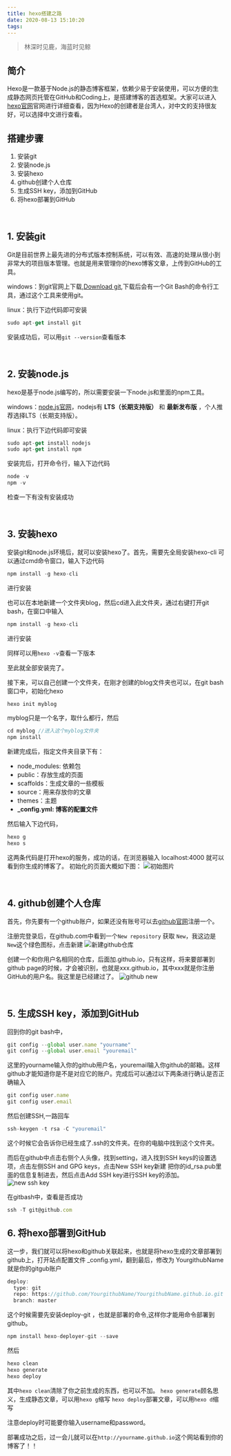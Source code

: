 ```yaml
---
title: hexo搭建之路
date: 2020-08-13 15:10:20
tags:
---
```


> 林深时见鹿，海蓝时见鲸

## 简介
Hexo是一款基于Node.js的静态博客框架，依赖少易于安装使用，可以方便的生成静态网页托管在GitHub和Coding上，是搭建博客的首选框架。大家可以进入[hexo官网](https://hexo.io/)官网进行详细查看，因为Hexo的创建者是台湾人，对中文的支持很友好，可以选择中文进行查看。

## 搭建步骤
1. 安装git
2. 安装node.js
3. 安装hexo
4. github创建个人仓库
5. 生成SSH key，添加到GitHub
6. 将hexo部署到GitHub

<br>

## 1. 安装git

Git是目前世界上最先进的分布式版本控制系统，可以有效、高速的处理从很小到非常大的项目版本管理。也就是用来管理你的hexo博客文章，上传到GitHub的工具。

windows：到git官网上下载,[Download git](https://gitforwindows.org/),下载后会有一个Git Bash的命令行工具，通过这个工具来使用git。

linux：执行下边代码即可安装
```js
sudo apt-get install git
```
安装成功后，可以用`git --version`查看版本

<br>

## 2. 安装node.js

hexo是基于node.js编写的，所以需要安装一下node.js和里面的npm工具。

windows：[node.js官网](https://nodejs.org/zh-cn/)，nodejs有 **LTS（长期支持版）** 和 **最新发布版** ，个人推荐选择LTS（长期支持版）。

linux：执行下边代码即可安装
```js
sudo apt-get install nodejs
sudo apt-get install npm
```
安装完后，打开命令行，输入下边代码
```js
node -v
npm -v
```
检查一下有没有安装成功

<br>

## 3. 安装hexo

安装git和node.js环境后，就可以安装hexo了。首先，需要先全局安装hexo-cli
可以通过cmd命令窗口，输入下边代码
```js
npm install -g hexo-cli
```
进行安装

也可以在本地新建一个文件夹blog，然后cd进入此文件夹，通过右键打开git bash，在窗口中输入
```js
npm install -g hexo-cli
```
进行安装

同样可以用`hexo -v`查看一下版本

至此就全部安装完了。

接下来，可以自己创建一个文件夹，在刚才创建的blog文件夹也可以，在git bash窗口中，初始化hexo
```js
hexo init myblog
```
myblog只是一个名字，取什么都行，然后
```js
cd myblog //进入这个myblog文件夹
npm install
```
新建完成后，指定文件夹目录下有：

- node_modules: 依赖包
- public：存放生成的页面
- scaffolds：生成文章的一些模板
- source：用来存放你的文章
- themes：主题
- **_config.yml: 博客的配置文件**

然后输入下边代码，
```js
hexo g
hexo s
```
这两条代码是打开hexo的服务，成功的话，在浏览器输入 localhost:4000 就可以看到你生成的博客了。
初始化的页面大概如下图：
![初始图片](./hexo搭建之路/index.jpg)

<br>

## 4. github创建个人仓库

首先，你先要有一个github账户，如果还没有账号可以去[github官网](https://github.com/)注册一个。

注册完登录后，在github.com中看到一个`New repository` 获取 `New`，我这边是`New`这个绿色图标，点击新建
![新建github仓库](./hexo搭建之路/github.jpg)

创建一个和你用户名相同的仓库，后面加.github.io，只有这样，将来要部署到github page的时候，才会被识别，也就是xxx.github.io，其中xxx就是你注册GitHub的用户名。我这里是已经建过了。
![github new](./hexo搭建之路/new.jpg)

<br>

## 5. 生成SSH key，添加到GitHub

回到你的git bash中，
```js
git config --global user.name "yourname"
git config --global user.email "youremail"
```
这里的yourname输入你的github用户名，youremail输入你github的邮箱。这样github才能知道你是不是对应它的账户。完成后可以通过以下两条进行确认是否正确输入
```js
git config user.name
git config user.email
```
然后创建SSH,一路回车
```js
ssh-keygen -t rsa -C "youremail"
```
这个时候它会告诉你已经生成了.ssh的文件夹。在你的电脑中找到这个文件夹。

而后在github中点击右侧个人头像，找到setting，进入找到SSH keys的设置选项，点击左侧SSH and GPG keys，点击New SSH key新建
把你的id_rsa.pub里面的信息复制进去，然后点击Add SSH key进行SSH key的添加。
![new ssh key](./hexo搭建之路/newsk.jpg)

在gitbash中，查看是否成功
```js
ssh -T git@github.com
```

## 6. 将hexo部署到GitHub

这一步，我们就可以将hexo和github关联起来，也就是将hexo生成的文章部署到github上，打开站点配置文件 _config.yml，翻到最后，修改为
YourgithubName就是你的gitgub账户
```js
deploy:
  type: git
  repo: https://github.com/YourgithubName/YourgithubName.github.io.git
  branch: master
```
这个时候需要先安装deploy-git ，也就是部署的命令,这样你才能用命令部署到github。
```js
npm install hexo-deployer-git --save
```
然后
```js
hexo clean
hexo generate
hexo deploy
```
其中`hexo clean`清除了你之前生成的东西，也可以不加。
`hexo generate`顾名思义，生成静态文章，可以用`hexo g`缩写
`hexo deploy`部署文章，可以用`hexo d`缩写

注意deploy时可能要你输入username和password。

部署成功之后，过一会儿就可以在`http://yourname.github.io`这个网站看到你的博客了！！